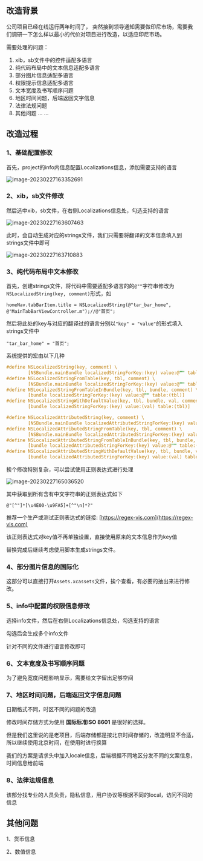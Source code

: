 ## 改造背景

公司项目已经在线运行两年时间了， 突然接到领导通知需要做印尼市场，需要我们调研一下怎么样以最小的代价对项目进行改造，以适应印尼市场。

需要处理的问题：

1. xib，sb文件中的控件适配多语言
2. 纯代码布局中的文本信息适配多语言
3. 部分图片信息适配多语言
4. 权限提示信息适配多语言
5. 文本宽度及书写顺序问题
6. 地区时间问题，后端返回文字信息
7. 法律法规问题
8. 其他问题 ... ...

## 改造过程

### 1、基础配置修改

首先，project的info内信息配置Localizations信息，添加需要支持的语言

![image-20230227163352691](http://xingyajie.oss-cn-hangzhou.aliyuncs.com/uPic/image-20230227163352691.png)

### 2、xib，sb文件修改

然后选中xib，sb文件，在右侧Localizations信息处，勾选支持的语言

![image-20230227163607463](http://xingyajie.oss-cn-hangzhou.aliyuncs.com/uPic/image-20230227163607463.png)

此时，会自动生成对应的strings文件，我们只需要将翻译的文本信息填入到strings文件中即可

![image-20230227163710883](http://xingyajie.oss-cn-hangzhou.aliyuncs.com/uPic/image-20230227163710883.png)

### 3、纯代码布局中文本修改

首先，创建strings文件，将代码中需要适配多语言的的`@""`字符串修改为` NSLocalizedString(key, comment)`形式，如

```
homeNav.tabBarItem.title = NSLocalizedString(@"tar_bar_home", @"MainTabBarViewController.m");//@"首页";
```

然后将此处的key与对应的翻译过的语言分别以`"key" = "value"`的形式填入strings文件中

```
"tar_bar_home" = "首页";
```

系统提供的宏由以下几种

```objective-c
#define NSLocalizedString(key, comment) \
	    [NSBundle.mainBundle localizedStringForKey:(key) value:@"" table:nil]
#define NSLocalizedStringFromTable(key, tbl, comment) \
	    [NSBundle.mainBundle localizedStringForKey:(key) value:@"" table:(tbl)]
#define NSLocalizedStringFromTableInBundle(key, tbl, bundle, comment) \
	    [bundle localizedStringForKey:(key) value:@"" table:(tbl)]
#define NSLocalizedStringWithDefaultValue(key, tbl, bundle, val, comment) \
	    [bundle localizedStringForKey:(key) value:(val) table:(tbl)]

#define NSLocalizedAttributedString(key, comment) \
	    [NSBundle.mainBundle localizedAttributedStringForKey:(key) value:@"" table:nil]
#define NSLocalizedAttributedStringFromTable(key, tbl, comment) \
	    [NSBundle.mainBundle localizedAttributedStringForKey:(key) value:@"" table:(tbl)]
#define NSLocalizedAttributedStringFromTableInBundle(key, tbl, bundle, comment) \
	    [bundle localizedAttributedStringForKey:(key) value:@"" table:(tbl)]
#define NSLocalizedAttributedStringWithDefaultValue(key, tbl, bundle, val, comment) \
	    [bundle localizedAttributedStringForKey:(key) value:(val) table:(tbl)]
```

挨个修改特别复杂，可以尝试使用正则表达式进行处理

![image-20230227165036520](http://xingyajie.oss-cn-hangzhou.aliyuncs.com/uPic/image-20230227165036520.png)

其中获取到所有含有中文字符串的正则表达式如下

```
@"[^"]*[\u4E00-\u9FA5]+[^"\n]*?"
```

推荐一个生产或测试正则表达式的链接: [https://regex-vis.com](https://regex-vis.com)

该正则表达式对key值不再单独设置，直接使用原来的文本信息作为key值

替换完成后继续考虑使用脚本生成strings文件。

### 4、部分图片信息的国际化

这部分可以直接打开`Assets.xcassets`文件，挨个查看，有必要的抽出来进行修改。

### 5、info中配置的权限信息修改

选择info文件，然后在右侧Localizations信息处，勾选支持的语言

勾选后会生成多个info文件

针对不同的文件进行语言修改即可

### 6、文本宽度及书写顺序问题

为了避免宽度问题影响显示，需要给文字留出足够空间

### 7、地区时间问题，后端返回文字信息问题

日期格式不同，时区不同的问题的改造

修改时间存储方式为使用 **国际标准ISO 8601** 是很好的选择。

但是我们这里说的是老项目，后端存储都是按北京时间存储的，改造明显不合适，所以继续使用北京时间，在使用时进行换算

我们的方案是请求头中加入locale信息，后端根据不同地区分发不同的文案信息，时间信息给前端

### 8、法律法规信息

该部分找专业的人员负责，隐私信息，用户协议等根据不同的local，访问不同的信息

## 其他问题

1、货币信息

2、数值信息

